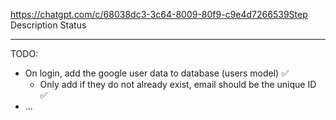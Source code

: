 https://chatgpt.com/c/68038dc3-3c64-8009-80f9-c9e4d7266539Step	Description	Status

--- 
TODO: 
- On login, add the google user data to database (users model) ✅
    - Only add if they do not already exist, email should be the unique ID ✅
- ...